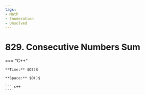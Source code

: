 ```yaml
---
tags:
- Math
- Enumeration
- Unsolved
---
```



# 829. Consecutive Numbers Sum

=== "C++"

    **Time:** $O()$

    **Space:** $O()$

    ``` c++
    ```